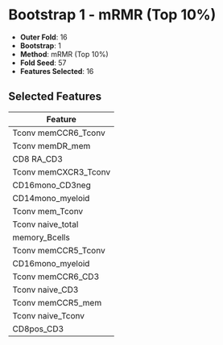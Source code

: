 # Bootstrap 1 - mRMR (Top 10%)

- **Outer Fold**: 16
- **Bootstrap**: 1
- **Method**: mRMR (Top 10%)
- **Fold Seed**: 57
- **Features Selected**: 16

## Selected Features

| Feature |
|---------|
| Tconv memCCR6_Tconv |
| Tconv memDR_mem |
| CD8 RA_CD3 |
| Tconv memCXCR3_Tconv |
| CD16mono_CD3neg |
| CD14mono_myeloid |
| Tconv mem_Tconv |
| Tconv naive_total |
| memory_Bcells |
| Tconv memCCR5_Tconv |
| CD16mono_myeloid |
| Tconv memCCR6_CD3 |
| Tconv naive_CD3 |
| Tconv memCCR5_mem |
| Tconv naive_Tconv |
| CD8pos_CD3 |

